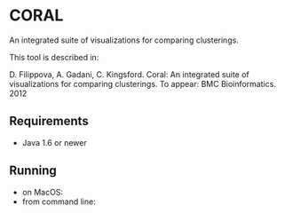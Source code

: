 CORAL
=====

An integrated suite of visualizations for comparing clusterings.

This tool is described in:

D. Filippova, A. Gadani, C. Kingsford. Coral: An integrated suite of visualizations
for comparing clusterings. To appear: BMC Bioinformatics. 2012

Requirements
-------------
 - Java 1.6 or newer

Running
--------------
 - on MacOS:
 - from command line: